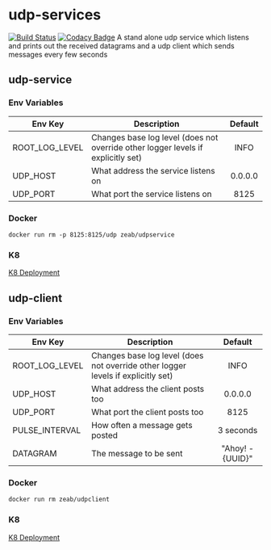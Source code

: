 # udp-services
[![Build Status](https://travis-ci.org/zeab/udp-services.svg?branch=master)](https://travis-ci.org/zeab/udp-services)
[![Codacy Badge](https://api.codacy.com/project/badge/Grade/5dee9e821d2a4899809818d17bd08d21)](https://www.codacy.com/app/zeab/udp-services?utm_source=github.com&amp;utm_medium=referral&amp;utm_content=zeab/udp-services&amp;utm_campaign=Badge_Grade)
A stand alone udp service which listens and prints out the received datagrams and a udp client which sends messages every few seconds

## udp-service
### Env Variables
|Env Key|Description|Default|
|------------|-------------|:-------------:|
|ROOT_LOG_LEVEL|Changes base log level (does not override other logger levels if explicitly set)|INFO|
|UDP_HOST|What address the service listens on|0.0.0.0|
|UDP_PORT|What port the service listens on|8125|

### Docker
```docker run rm -p 8125:8125/udp zeab/udpservice```

### K8
[K8 Deployment](https://github.com/zeab/udp-services/blob/master/k8/udp-service-deployment.yaml)

## udp-client
### Env Variables
|Env Key|Description|Default|
|------------|-------------|:-------------:|
|ROOT_LOG_LEVEL|Changes base log level (does not override other logger levels if explicitly set)|INFO|
|UDP_HOST|What address the client posts too|0.0.0.0|
|UDP_PORT|What port the client posts too|8125|
|PULSE_INTERVAL|How often a message gets posted|3 seconds|
|DATAGRAM|The message to be sent|"Ahoy! - {UUID}"|

### Docker
```docker run rm zeab/udpclient```

### K8
[K8 Deployment](https://github.com/zeab/udp-services/blob/master/k8/udp-client-deployment.yaml)